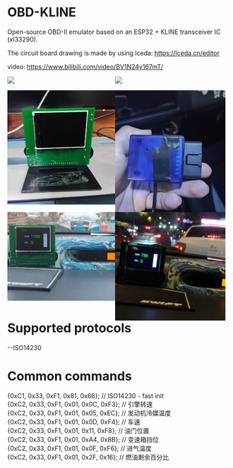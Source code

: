 # OBD-KLINE
Open-source OBD-II emulator based on an ESP32 + KLINE transceiver IC (xl33290).  

The circuit board drawing is made by using lceda:
https://lceda.cn/editor

video: https://www.bilibili.com/video/BV1N24y167mT/

<img src='https://github.com/Zi-x/OBD-KLINE/blob/main/picture/front-side.jpg' style='width:250px; float:left'></img>
<img src='https://github.com/Zi-x/OBD-KLINE/blob/main/picture/back-side.jpg' style='width:250px; float:left;margin-left:-6px'></img><br/>

<img src='https://github.com/Zi-x/OBD-KLINE/blob/main/picture/physical-pic.jpg' style='width:250px; float:left'></img>
<img src='https://github.com/Zi-x/OBD-KLINE/blob/main/picture/obd-interface.jpg' style='width:250px; float:left;margin-left:-6px'></img><br/>

<img src='https://github.com/Zi-x/OBD-KLINE/blob/main/picture/daytime.jpg' style='width:250px; float:left'></img>
<img src='https://github.com/Zi-x/OBD-KLINE/blob/main/picture/night.jpg' style='width:250px; float:left;margin-left:-6px'></img><br/>

# Supported protocols
--ISO14230

# Common commands
{0xC1, 0x33, 0xF1, 0x81, 0x66};        // ISO14230 - fast init  
{0xC2, 0x33, 0xF1, 0x01, 0x0C, 0xF3};   // 引擎转速   
{0xC2, 0x33, 0xF1, 0x01, 0x05, 0xEC}; // 发动机冷媒温度   
{0xC2, 0x33, 0xF1, 0x01, 0x0D, 0xF4};    // 车速   
{0xC2, 0x33, 0xF1, 0x01, 0x11, 0xF8}; // 油门位置   
{0xC2, 0x33, 0xF1, 0x01, 0xA4, 0x8B}; // 变速箱挡位  
{0xC2, 0x33, 0xF1, 0x01, 0x0F, 0xF6}; // 进气温度   
{0xC2, 0x33, 0xF1, 0x01, 0x2F, 0x16}; // 燃油剩余百分比 

